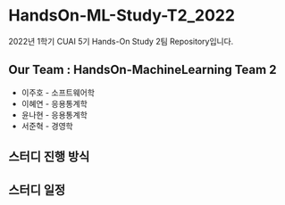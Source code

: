 # HandsOn-ML-Study-T2_2022
2022년 1학기 CUAI 5기 Hands-On Study 2팀 Repository입니다.

## Our Team : HandsOn-MachineLearning Team 2
- 이주호 - 소프트웨어학
- 이혜연 - 응용통계학
- 윤나현 - 응용통계학
- 서준혁 - 경영학

## 스터디 진행 방식

## 스터디 일정
